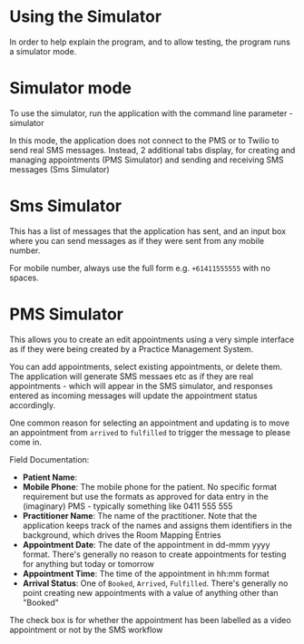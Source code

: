 # Using the Simulator

In order to help explain the program, and to allow testing, 
the program runs a simulator mode. 

# Simulator mode 

To use the simulator, run the application with the command line 
parameter -simulator 

In this mode, the application does not connect to the 
PMS or to Twilio to send real SMS messages. Instead, 
2 additional tabs display, for creating and managing 
appointments (PMS Simulator) and sending and receiving
SMS messages (Sms Simulator)

# Sms Simulator

This has a list of messages that the application has sent,
and an input box where you can send messages as if they were 
sent from any mobile number.

For mobile number, always use the full form e.g. 
```+61411555555``` with no spaces. 

# PMS Simulator

This allows you to create an edit appointments using a very simple interface 
as if they were being created by a Practice Management System. 

You can add appointments, select existing appointments, or delete them. 
The application will generate SMS messaes etc as if they are real 
appointments - which will appear in the SMS simulator, and responses 
entered as incoming messages will update the appointment status accordingly.

One common reason for selecting an appointment and updating is to move 
an appointment from ```arrived``` to ```fulfilled``` to trigger the 
message to please come in.

Field Documentation:
* **Patient Name**: 
* **Mobile Phone**: The mobile phone for the patient. No specific format requirement but use the formats as approved for data entry in the (imaginary) PMS - typically something like 0411 555 555
* **Practitioner Name**: The name of the practitioner. Note that the application keeps track of the names and assigns them identifiers in the background, which drives the Room Mapping Entries 
* **Appointment Date**: The date of the appointment in dd-mmm yyyy format. There's generally no reason to create appointments for testing for anything but today or tomorrow
* **Appointment Time**: The time of the appointment in hh:mm format 
* **Arrival Status**: One of ```Booked```, ```Arrived```, ```Fulfilled```. There's generally no point creating new appointments with a value of anything other than "Booked"

The check box is for whether the appointment has been labelled as a video appointment or not by the SMS workflow 








